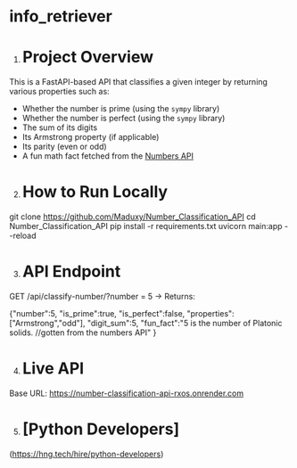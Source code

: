 # info_retriever
1. # Project Overview
 This is a FastAPI-based API that classifies a given integer by returning various properties such as:
- Whether the number is prime (using the `sympy` library)
- Whether the number is perfect (using the `sympy` library)
- The sum of its digits
- Its Armstrong property (if applicable)
- Its parity (even or odd)
- A fun math fact fetched from the [Numbers API](http://numbersapi.com)

2. # How to Run Locally
git clone https://github.com/Maduxy/Number_Classification_API
cd Number_Classification_API
pip install -r requirements.txt
uvicorn main:app --reload

3. # API Endpoint
GET /api/classify-number/?number = 5 → Returns:
    
{"number":5,
"is_prime":true,
"is_perfect":false,
"properties":["Armstrong","odd"],
"digit_sum":5,
"fun_fact":"5 is the number of Platonic solids. //gotten from the numbers API"
}

4. # Live API
Base URL: https://number-classification-api-rxos.onrender.com

5. # [Python Developers]
(https://hng.tech/hire/python-developers)